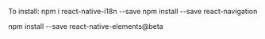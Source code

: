 To install:
npm i react-native-i18n --save
npm install --save react-navigation


npm install --save react-native-elements@beta
